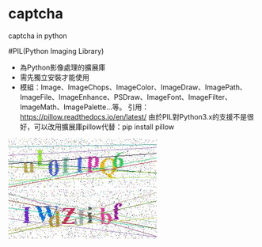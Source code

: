 # captcha
captcha in python


#PIL(Python Imaging Library)
- 為Python影像處理的擴展庫
- 需先獨立安裝才能使用
- 模組：Image、ImageChops、ImageColor、ImageDraw、ImagePath、ImageFile、ImageEnhance、PSDraw、ImageFont、ImageFilter、ImageMath、ImagePalette...等。
引用：https://pillow.readthedocs.io/en/latest/
由於PIL對Python3.x的支援不是很好，可以改用擴展庫pillow代替：pip install pillow


![驗證圖片1](https://github.com/a192921/captcha/blob/master/result.jpg)
![驗證圖片2](https://github.com/a192921/captcha/blob/master/result-1.jpg)
